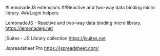 #LemonadeJS extensions
##Reactive and two-way data binding micro library.
###Login helpers

LemonadeJS - Reactive and two-way data binding micro library.
https://lemonadejs.net

jSuites - JS Library collection
https://jsuites.net

Jspreadsheet Pro
https://jspreadsheet.com/